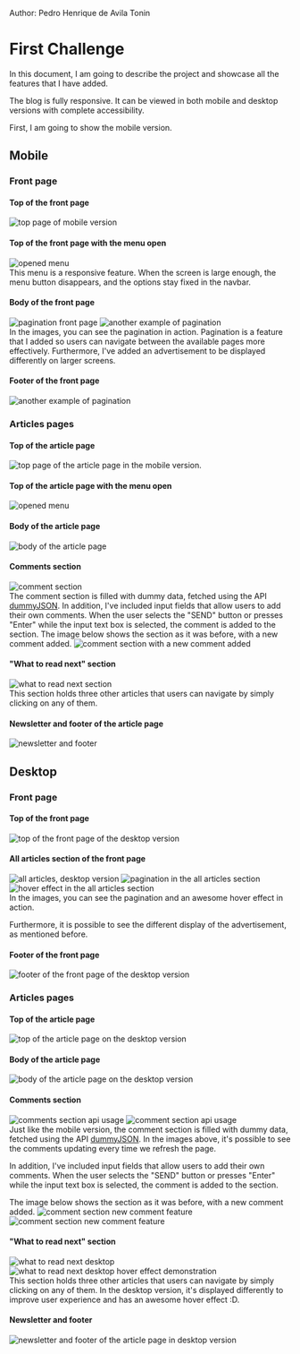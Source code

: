 Author: Pedro Henrique de Avila Tonin

# First Challenge

In this document, I am going to describe the project and showcase all the features that I have added.

The blog is fully responsive. It can be viewed in both mobile and desktop versions with complete accessibility.

First, I am going to show the mobile version.
## Mobile

### Front page
#### Top of the front page
![top page of mobile version](./assets/README/front-page-mobile-top-page.jpg)

#### Top of the front page with the menu open
![opened menu](./assets/README/front-page-mobile-open-menu.jpg) \
This menu is a responsive feature. When the screen is large enough, the menu button disappears, and the options stay fixed in the navbar.

#### Body of the front page
![pagination front page](./assets/README/front-page-mobile-pages-pagination1.jpg)
![another example of pagination](./assets/README/front-page-mobile-pages-pagination2.jpg) \
In the images, you can see the pagination in action. Pagination is a feature that I added so users can navigate between the available pages more effectively.
Furthermore, I've added an advertisement to be displayed differently on larger screens.

#### Footer of the front page
![another example of pagination](./assets/README/front-page-mobile-footer.jpg)

### Articles pages
#### Top of the article page
![top page of the article page in the mobile version.](./assets/README/article-mobile-top-page.jpg)

#### Top of the article page with the menu open
![opened menu](./assets/README/article-mobile-open-menu.jpg)

#### Body of the article page
![body of the article page](./assets/README/article-mobile-body.jpg)

#### Comments section
![comment section](./assets/README/article-mobile-comments.jpg) \
The comment section is filled with dummy data, fetched using the API [dummyJSON](https://dummyjson.com/).
In addition, I've included input fields that allow users to add their own comments. When the user selects the "SEND" button or presses "Enter" while the input text box is selected, the comment is added to the section.
The image below shows the section as it was before, with a new comment added.
![comment section with a new comment added](./assets/README/article-mobile-comments-new-comment.jpg)

#### "What to read next" section
![what to read next section](./assets/README/article-mobile-read-next.jpg) \
This section holds three other articles that users can navigate by simply clicking on any of them.

#### Newsletter and footer of the article page
![newsletter and footer](./assets/README/article-mobile-newsletter-and-footer.jpg)

## Desktop

### Front page

#### Top of the front page
![top of the front page of the desktop version](./assets/README/front-page-desktop-top-page.jpg)

#### All articles section of the front page
![all articles, desktop version](./assets/README/front-page-desktop-all-articles.jpg)
![pagination in the all articles section](./assets/README/front-page-desktop-pagination.jpg)
![hover effect in the all articles section](./assets/README/front-page-desktop-page-hover-effect.jpg) \
In the images, you can see the pagination and an awesome hover effect in action.

Furthermore, it is possible to see the different display of the advertisement, as mentioned before.

#### Footer of the front page
![footer of the front page of the desktop version](./assets/README/front-page-desktop-footer.jpg)

### Articles pages

#### Top of the article page
![top of the article page on the desktop version](./assets/README/article-desktop-top-page.jpg)

#### Body of the article page
![body of the article page on the desktop version](./assets/README/article-desktop-body.jpg)

#### Comments section
![comments section api usage](./assets/README/article-desktop-comment-api-1.jpg)
![comment section api usage](./assets/README/article-desktop-comment-api-2.jpg) \
Just like the mobile version, the comment section is filled with dummy data, fetched using the API [dummyJSON](https://dummyjson.com/).
In the images above, it's possible to see the comments updating every time we refresh the page.

In addition, I've included input fields that allow users to add their own comments. When the user selects the "SEND" button or presses "Enter" while the input text box is selected, the comment is added to the section.

The image below shows the section as it was before, with a new comment added.
![comment section new comment feature](./assets/README/article-desktop-comments.jpg)
![comment section new comment feature](./assets/README/article-desktop-comments-new-comment.jpg)

#### "What to read next" section
![what to read next desktop](./assets/README/article-desktop-read-next.jpg) 
![what to read next desktop hover effect demonstration](./assets/README/article-desktop-read-next-hover-effect.jpg) \
This section holds three other articles that users can navigate by simply clicking on any of them.
In the desktop version, it's displayed differently to improve user experience and has an awesome hover effect :D.

#### Newsletter and footer
![newsletter and footer of the article page in desktop version](./assets/README/article-desktop-footer.jpg)
